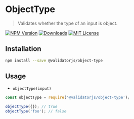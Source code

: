 # ObjectType

> Validates whether the type of an input is object.

[![NPM Version](https://img.shields.io/npm/v/@validatorjs/object-type.svg)](https://www.npmjs.com/package/@validatorjs/object-type)
[![Downloads](https://img.shields.io/npm/dt/@validatorjs/object-type.svg)](https://www.npmjs.com/package/@validatorjs/object-type)
[![MIT License](https://img.shields.io/npm/l/@validatorjs/object-type.svg)](../../LICENSE)

## Installation

```bash
npm install --save @validatorjs/object-type
```

## Usage

- `objectType(input)`

```js
const objectType = require('@validatorjs/object-type');

objectType({}); // true
objectType('foo'); // false
```
